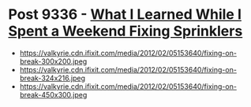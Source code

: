 # Post 9336 - [What I Learned While I Spent a Weekend Fixing Sprinklers](https://www.ifixit.com/News/9336/broken-sprinklers-pvc-fix)

- https://valkyrie.cdn.ifixit.com/media/2012/02/05153640/fixing-on-break-300x200.jpeg
- https://valkyrie.cdn.ifixit.com/media/2012/02/05153640/fixing-on-break-324x216.jpeg
- https://valkyrie.cdn.ifixit.com/media/2012/02/05153640/fixing-on-break-450x300.jpeg
